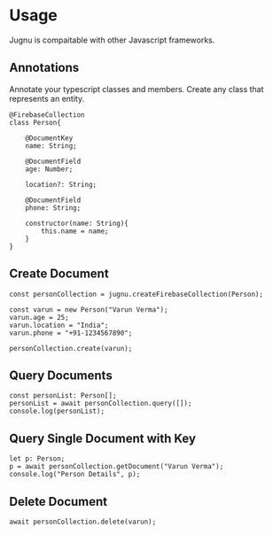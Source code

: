 # Usage
Jugnu is compaitable with other Javascript frameworks.

## Annotations
Annotate your typescript classes and members. Create any class that represents an entity.
```
@FirebaseCollection
class Person{

    @DocumentKey
    name: String;

    @DocumentField
    age: Number;

    location?: String;

    @DocumentField
    phone: String;

    constructor(name: String){
        this.name = name;
    }
}
```


## Create Document
```
const personCollection = jugnu.createFirebaseCollection(Person);

const varun = new Person("Varun Verma");
varun.age = 25;
varun.location = "India";
varun.phone = "+91-1234567890";

personCollection.create(varun);
```

## Query Documents
```
const personList: Person[];
personList = await personCollection.query([]); 
console.log(personList);
```

## Query Single Document with Key
```
let p: Person;
p = await personCollection.getDocument("Varun Verma");
console.log("Person Details", p);
```

## Delete Document
```
await personCollection.delete(varun);
```